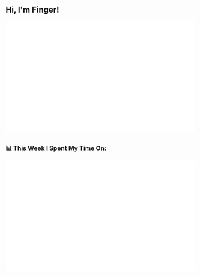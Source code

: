 <h2> Hi, I'm Finger!</h2>

<img align="right" src="https://raw.githubusercontent.com/spianmo/github-stats/master/generated/overview.svg#gh-light-mode-only">

<!-- <img align="right" height="160em" src="https://github-readme-stats-eight-theta.vercel.app/api/top-langs/?username=spianmo&layout=compact&langs_count=8&theme=algolia"/>	 -->
	
```go
package main

type Me struct {
	Name   string
	Job    string
	Code   string
	Skills string
}

func main() {
	me := &Me{
		Name:   "Finger",
		Job:    "Client-side Engineer",
		Code:   "Java and C++ and Others",
		Skills: "Android Security NLP ^o^",
	}
	_ = me
}
```


<h3>📊 This Week I Spent My Time On:</h3>
<img align='right' src="https://raw.githubusercontent.com/spianmo/github-stats/master/generated/languages.svg#gh-light-mode-only">

<!--START_SECTION:waka-->

```text
Kotlin                 9 hrs 49 mins   ███████████▓░░░░░░░░░░░░░   46.68 %
Java                   3 hrs 12 mins   ███▓░░░░░░░░░░░░░░░░░░░░░   15.24 %
Groovy                 2 hrs 21 mins   ██▓░░░░░░░░░░░░░░░░░░░░░░   11.21 %
XML                    1 hr 34 mins    ██░░░░░░░░░░░░░░░░░░░░░░░   07.48 %
Gradle                 1 hr 31 mins    █▓░░░░░░░░░░░░░░░░░░░░░░░   07.21 %
```

<!--END_SECTION:waka-->

